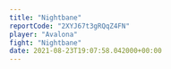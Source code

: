 ```yaml
---
title: "Nightbane"
reportCode: "2XYJ67t3gRQqZ4FN"
player: "Avalona"
fight: "Nightbane"
date: 2021-08-23T19:07:58.042000+00:00
---
```

